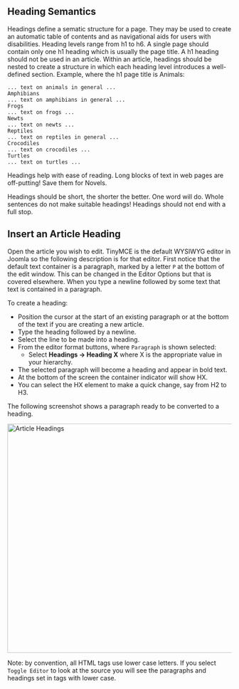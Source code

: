 <!-- Filename: J4.x:Article_Headings / Display title: Article Headings -->

## Heading Semantics

Headings define a sematic structure for a page. They may be used to
create an automatic table of contents and as navigational aids for users
with disabilities. Heading levels range from h1 to h6. A single page
should contain only one h1 heading which is usually the page title. A h1
heading should not be used in an article. Within an article, headings
should be nested to create a structure in which each heading level
introduces a well-defined section. Example, where the h1 page title is
Animals:

    ... text on animals in general ...
    Amphibians
    ... text on amphibians in general ...
    Frogs
    ... text on frogs ...
    Newts
    ... text on newts ...
    Reptiles
    ... text on reptiles in general ...
    Crocodiles
    ... text on crocodiles ...
    Turtles
    ... text on turtles ...

Headings help with ease of reading. Long blocks of text in web pages are
off-putting! Save them for Novels.

Headings should be short, the shorter the better. One word will do.
Whole sentences do not make suitable headings! Headings should not end
with a full stop.

## Insert an Article Heading

Open the article you wish to edit. TinyMCE is the default WYSIWYG editor
in Joomla so the following description is for that editor. First notice
that the default text container is a paragraph, marked by a letter `P`
at the bottom of the edit window. This can be changed in the Editor
Options but that is covered elsewhere. When you type a newline followed
by some text that text is contained in a paragraph.

To create a heading:

- Position the cursor at the start of an existing paragraph or at the
  bottom of the text if you are creating a new article.
- Type the heading followed by a newline.
- Select the line to be made into a heading.
- From the editor format buttons, where `Paragraph` is shown selected:
  - Select **Headings **→** Heading X** where X is the appropriate value
    in your hierarchy.
- The selected paragraph will become a heading and appear in bold text.
- At the bottom of the screen the container indicator will show HX.
- You can select the HX element to make a quick change, say from H2 to
  H3.

The following screenshot shows a paragraph ready to be converted to a
heading.

<img
src="https://docs.joomla.org/images/thumb/0/0d/J4x-articles-headings-en.png/800px-J4x-articles-headings-en.png"
class="thumbborder" decoding="async"
srcset="https://docs.joomla.org/images/0/0d/J4x-articles-headings-en.png 1.5x"
data-file-width="1000" data-file-height="644" width="800" height="515"
alt="Article Headings" />

Note: by convention, all HTML tags use lower case letters. If you select
`Toggle Editor` to look at the source you will see the paragraphs and
headings set in tags with lower case.
